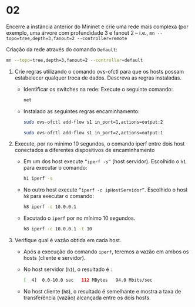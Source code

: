 # 02

Encerre a instância anterior do Mininet e crie uma rede mais complexa (por exemplo, uma árvore com profundidade 3 e fanout 2 – i.e., `mn --topo=tree,depth=3,fanout=2 --controller=remote`

Criação da rede através do comando `Default`:
```bash
mn --topo=tree,depth=3,fanout=2 --controller=default
```

1. Crie regras utilizando o comando ovs-ofctl para que os hosts possam estabelecer qualquer troca de dados. Descreva as regras instaladas.

    - Identificar os switches na rede: Execute o seguinte comando:
        ```bash
        net
        ```
    
    - Instalado as seguintes regras encaminhamento:
        ```bash
        sudo ovs-ofctl add-flow s1 in_port=1,actions=output:2
        ```
        ```bash
        sudo ovs-ofctl add-flow s1 in_port=2,actions=output:1
        ```

2. Execute, por no mínimo 10 segundos, o comando iperf entre dois host conectados a diferentes dispositivos de encaminhamento
    - Em um dos host execute `”iperf -s”` (host servidor). Escolhido o `h1` para executar o comando:
        ```bash
        h1 iperf -s
        ```
    - No outro host execute `”iperf -c ipHostServidor”`. Escolhido o host `h8` para executar o comando:
        ```bash
        h8 iperf -c 10.0.0.1
        ```

    - Excutado o `iperf` por no mínimo 10 segundos.
        ```bash
        h8 iperf -c 10.0.0.1 -t 10
        ```

3. Verifique qual é vazão obtida em cada host.

    - Após a execução do comando `iperf`, teremos a vazão em ambos os hosts (cliente e servidor).

    - No host servidor (`h1`), o resultado é :
        ```bash
        [  4]  0.0-10.0 sec   112 MBytes   94.0 Mbits/sec
        ```

    - No host cliente (`h8`), o resultado é semelhante e mostra a taxa de transferência (vazão) alcançada entre os dois hosts.
